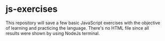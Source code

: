 # js-exercises

This repository will save a few basic JavaScript exercises with the objective of learning and practicing the language. There's no HTML file since all results were shown by using NodeJs terminal.
